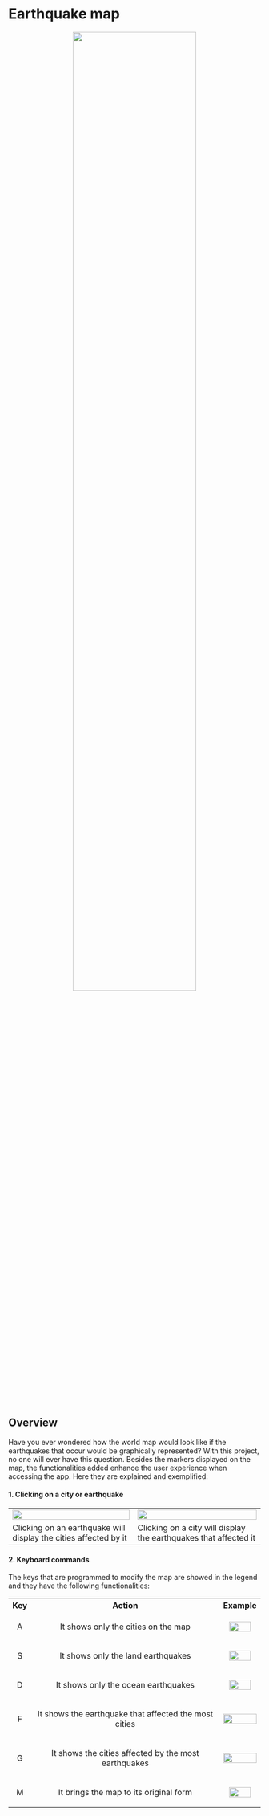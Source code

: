 <h1> Earthquake map </h1>

<p align = "center"> <img src = "https://user-images.githubusercontent.com/113531446/192155210-aba23d1a-4a7e-4cdd-9249-bc72b786c1f7.png" width = "70%"/> </p>

<h2> Overview </h2>

<p align = "left"> Have you ever wondered how the world map would look like if the earthquakes that occur would be graphically represented? With this project, no one will ever have this question. Besides the markers displayed on the map, the functionalities added enhance the user experience when accessing the app. Here they are explained and exemplified: </p>

<h4> 1. Clicking on a city or earthquake </h4>
<p align = "center">
  <table>
    <tr>
      <td> <img src = "https://user-images.githubusercontent.com/113531446/192155585-58731a25-b9c2-4c8b-9c25-a319d7a24a4f.png" width = "100%"> </td>
      <td> <img src = "https://user-images.githubusercontent.com/113531446/192155710-c81acbf0-3708-4697-9760-1c2a0be73ff5.png" width = "100%"> </td>
    </tr>
    <tr>
      <td> Clicking on an earthquake will display the cities affected by it </td>
      <td> Clicking on a city will display the earthquakes that affected it </td>
  </table>
</p>

<h4> 2. Keyboard commands </h4>
<p align = "left"> The keys that are programmed to modify the map are showed in the legend and they have the following functionalities: </p>
<table width = "80%"> 
  <tr>
    <th> Key </th>
    <th> Action </th>
    <th> Example </th>
  </tr>
  <tr>
    <td> <p align = "center"> A </p> </td>
    <td> <p align = "center"> It shows only the cities on the map </p> </td>
    <td> <p align="center"> <img src = "https://user-images.githubusercontent.com/113531446/192156764-d3e0babe-d62e-4c91-969d-7ea2c463ca1d.png" width = "80%"> </p> </td>
  </tr>
    <tr>
    <td> <p align = "center"> S </p> </td>
    <td> <p align = "center"> It shows only the land earthquakes </p> </td>
    <td> <p align="center"> <img src = "https://user-images.githubusercontent.com/113531446/192157121-0afc96ea-ec6d-4e15-94cb-37591018dac1.png" width = "80%"> </p> </td>
  </tr>
  <tr>
    <td> <p align = "center"> D </p> </td>
    <td> <p align = "center"> It shows only the ocean earthquakes </p> </td>
    <td> <p align="center"> <img src = "https://user-images.githubusercontent.com/113531446/192157208-244eb8e0-1db1-46e5-9524-5231056b1b13.png" width = "80%"> </p> </td>
  </tr>
    <tr>
    <td> <p align = "center"> F </p> </td>
    <td> <p align = "center"> It shows the earthquake that affected the most cities </p> </td>
    <td> <p align="center"> <img src = "https://user-images.githubusercontent.com/113531446/192157283-6ed2f19d-0521-4b8f-ab03-8f99f29c84f3.png" width = "100%"> </p> </td>
  </tr>
  <tr>
    <td> <p align = "center"> G </p> </td>
    <td> <p align = "center"> It shows the cities affected by the most earthquakes </p> </td>
    <td> <p align="center"> <img src = "https://user-images.githubusercontent.com/113531446/192157380-898260b3-6cbc-4ffa-a734-af225387ddf2.png" width = "100%"> </p> </td>
  </tr>
    <tr>
    <td> <p align = "center"> M </p> </td>
    <td> <p align = "center"> It brings the map to its original form </p> </td>
    <td> <p align="center"> <img src = "https://user-images.githubusercontent.com/113531446/192155210-aba23d1a-4a7e-4cdd-9249-bc72b786c1f7.png" width = "80%"> </p> </td>
  </tr>
 </table>


